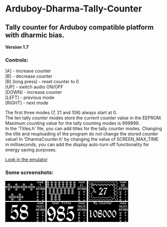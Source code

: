 # Arduboy-Dharma-Tally-Counter
## Tally counter for Arduboy compatible platform with dharmic bias.

<b>Version 1.7</b>

### Controls:

[A] - increase counter<br>
[B] - decrease counter<br>
[B] (long press) - reset counter to 0<br>
[UP] - switch audio ON/OFF<br>
[DOWN] - increase counter<br>
[LEFT] - previous mode<br>
[RIGHT] - next mode

The first three modes (7, 21 and 108) always start at 0.<br>
The ten tally counter modes store the current counter value in the EEPROM. Maximum counting value for the tally counting modes is 999999.<br>
In the 'Titles.h' file, you can add titles for the tally counter modes. Changing the title and reuploading of the program do not change the stored counter value!
In 'DharmaCounter.h' by changing the value of SCREEN_MAX_TIME in milliseconds, you can add the display auto-turn off functionality for energy saving purposes.

<a href="https://felipemanga.github.io/ProjectABE/?url=https://github.com/Thabke/Arduboy-Dharma-Tally-Counter/raw/main/DharmaCounter/DharmaCounter.hex">Look in the emulator</a>

### Some screenshots:

<img src="https://github.com/Thabke/Arduboy-Dharma-Tally-Counter/raw/main/Screenshots/mode7.png" alt="Mode 7 counts" width="128" height="64">
<img src="https://github.com/Thabke/Arduboy-Dharma-Tally-Counter/raw/main/Screenshots/mode21.png" alt="Mode 21 counts" width="128" height="64">
<img src="https://github.com/Thabke/Arduboy-Dharma-Tally-Counter/raw/main/Screenshots/mode108.png" alt="Mode mala 108 counts (beads)" width="128" height="64">
<img src="https://github.com/Thabke/Arduboy-Dharma-Tally-Counter/raw/main/Screenshots/tally1.png" alt="Tally counter" width="128" height="64">
<img src="https://github.com/Thabke/Arduboy-Dharma-Tally-Counter/raw/main/Screenshots/tally2.png" alt="Tally counter with user custom title" width="128" height="64">
<img src="https://github.com/Thabke/Arduboy-Dharma-Tally-Counter/raw/main/Screenshots/tally3.png" alt="Tally counter with user custom title" width="128" height="64">
